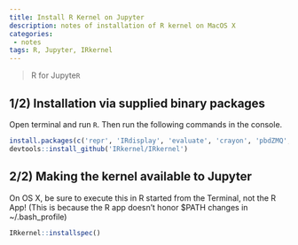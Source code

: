 ```yaml
---
title: Install R Kernel on Jupyter
description: notes of installation of R kernel on MacOS X
categories:
 - notes
tags: R, Jupyter, IRkernel
---
```


> R for Jupyte`R`

<!-- more -->

## 1/2) Installation via supplied binary packages

Open terminal and run `R`. Then run the following commands in the console.

```R
install.packages(c('repr', 'IRdisplay', 'evaluate', 'crayon', 'pbdZMQ', 'devtools', 'uuid', 'digest'))
devtools::install_github('IRkernel/IRkernel')
```

## 2/2) Making the kernel available to Jupyter

On OS X, be sure to execute this in R started from the Terminal, not the R App!
(This is because the R app doesn’t honor $PATH changes in ~/.bash_profile)

```R
IRkernel::installspec()
```
